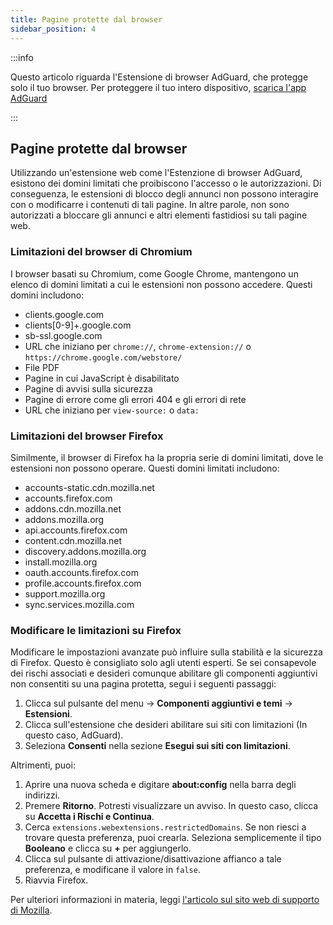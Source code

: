```yaml
---
title: Pagine protette dal browser
sidebar_position: 4
---
```


:::info

Questo articolo riguarda l'Estensione di browser AdGuard, che protegge solo il tuo browser. Per proteggere il tuo intero dispositivo, [scarica l'app AdGuard](https://adguard.com/download.html?auto=true)

:::

## Pagine protette dal browser

Utilizzando un'estensione web come l'Estenzione di browser AdGuard, esistono dei domini limitati che proibiscono l'accesso o le autorizzazioni. Di conseguenza, le estensioni di blocco degli annunci non possono interagire con o modificarre i contenuti di tali pagine. In altre parole, non sono autorizzati a bloccare gli annunci e altri elementi fastidiosi su tali pagine web.

### Limitazioni del browser di Chromium

I browser basati su Chromium, come Google Chrome, mantengono un elenco di domini limitati a cui le estensioni non possono accedere. Questi domini includono:

- clients.google.com
- clients[0-9]+.google.com
- sb-ssl.google.com
- URL che iniziano per `chrome://`, `chrome-extension://` o `https://chrome.google.com/webstore/`
- File PDF
- Pagine in cui JavaScript è disabilitato
- Pagine di avvisi sulla sicurezza
- Pagine di errore come gli errori 404 e gli errori di rete
- URL che iniziano per `view-source:` o `data:`

### Limitazioni del browser Firefox

Similmente, il browser di Firefox ha la propria serie di domini limitati, dove le estensioni non possono operare. Questi domini limitati includono:

- accounts-static.cdn.mozilla.net
- accounts.firefox.com
- addons.cdn.mozilla.net
- addons.mozilla.org
- api.accounts.firefox.com
- content.cdn.mozilla.net
- discovery.addons.mozilla.org
- install.mozilla.org
- oauth.accounts.firefox.com
- profile.accounts.firefox.com
- support.mozilla.org
- sync.services.mozilla.com

### Modificare le limitazioni su Firefox

Modificare le impostazioni avanzate può influire sulla stabilità e la sicurezza di Firefox. Questo è consigliato solo agli utenti esperti. Se sei consapevole dei rischi associati e desideri comunque abilitare gli componenti aggiuntivi non consentiti su una pagina protetta, segui i seguenti passaggi:

1. Clicca sul pulsante del menu → **Componenti aggiuntivi e temi** → **Estensioni**.
2. Clicca sull'estensione che desideri abilitare sui siti con limitazioni (In questo caso, AdGuard).
3. Seleziona **Consenti** nella sezione **Esegui sui siti con limitazioni**.

Altrimenti, puoi:

1. Aprire una nuova scheda e digitare **about:config** nella barra degli indirizzi.
2. Premere **Ritorno**. Potresti visualizzare un avviso. In questo caso, clicca su **Accetta i Rischi e Continua**.
3. Cerca `extensions.webextensions.restrictedDomains`. Se non riesci a trovare questa preferenza, puoi crearla. Seleziona semplicemente il tipo **Booleano** e clicca su **+** per aggiungerlo.
4. Clicca sul pulsante di attivazione/disattivazione affianco a tale preferenza, e modificane il valore in `false`.
5. Riavvia Firefox.

Per ulteriori informazioni in materia, leggi [l'articolo sul sito web di supporto di Mozilla](https://mzl.la/3POXoWi).
